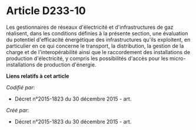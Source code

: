 # Article D233-10

Les gestionnaires de réseaux d'électricité et d'infrastructures de gaz réalisent, dans les conditions définies à la présente
section, une évaluation du potentiel d'efficacité énergétique des infrastructures qu'ils exploitent, en particulier en ce qui
concerne le transport, la distribution, la gestion de la charge et de l'interopérabilité ainsi que le raccordement des
installations de production d'électricité, y compris les possibilités d'accès pour les micro-installations de production
d'énergie.

**Liens relatifs à cet article**

_Codifié par_:

  - Décret n°2015-1823 du 30 décembre 2015 - art.

_Créé par_:

  - Décret n°2015-1823 du 30 décembre 2015 - art.
